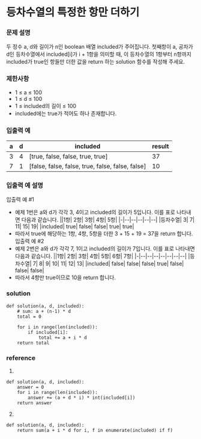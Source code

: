 # 등차수열의 특정한 항만 더하기

### 문제 설명
두 정수 a, d와 길이가 n인 boolean 배열 included가 주어집니다. 첫째항이 a, 공차가 d인 등차수열에서 included[i]가 i + 1항을 의미할 때, 이 등차수열의 1항부터 n항까지 included가 true인 항들만 더한 값을 return 하는 solution 함수를 작성해 주세요.

### 제한사항
* 1 ≤ a ≤ 100
* 1 ≤ d ≤ 100
* 1 ≤ included의 길이 ≤ 100
* included에는 true가 적어도 하나 존재합니다.

### 입출력 예
|a|	d|	included|	result|
|-|-|---|---|
|3|	4|	[true, false, false, true, true]|	37|
|7|	1|	[false, false, false, true, false, false, false]|	10|

### 입출력 예 설명
입출력 예 #1
* 예제 1번은 a와 d가 각각 3, 4이고 included의 길이가 5입니다. 이를 표로 나타내면 다음과 같습니다.
||1항|	2항|	3항|	4항|	5항|
|-|--|--|--|--|--|
|등차수열|	3|	7|	11|	15|	19|
|included|	true|	false|	false|	true|	true|
* 따라서 true에 해당하는 1항, 4항, 5항을 더한 3 + 15 + 19 = 37을 return 합니다.
입출력 예 #2
* 예제 2번은 a와 d가 각각 7, 1이고 included의 길이가 7입니다. 이를 표로 나타내면 다음과 같습니다.
||1항|	2항|	3항|	4항|	5항|	6항|	7항|
|-|--|--|--|--|--|--|--|
|등차수열|	7|	8|	9|	10|	11|	12|	13|
|included|	false|	false|	false|	true|	false|	false|	false|
* 따라서 4항만 true이므로 10을 return 합니다.

### solution
```
def solution(a, d, included):
    # sum: a + (n-1) * d
    total = 0
    
    for i in range(len(included)):
        if included[i]:
            total += a + i * d
    return total
```

### reference
1) 
```
def solution(a, d, included):
    answer = 0
    for i in range(len(included)):
        answer += (a + d * i) * int(included[i])
    return answer
```

2) 
```
def solution(a, d, included):
    return sum(a + i * d for i, f in enumerate(included) if f)

```
